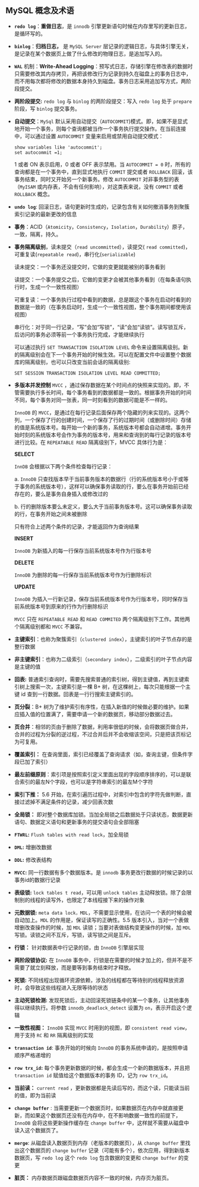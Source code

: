 ## MySQL 概念及术语

* **`redo log`**：**重做日志**，是 `innodb` 引擎更新语句时候在内存里写的更新日志，是循环写的。

* **`binlog`**：**归档日志，** 是 `MySQL Server` 层记录的逻辑日志，与具体引擎无关，是记录在某个数据页上做了什么修改的物理日志，是追加写入的。

* **`WAL`** 机制：**Write-Ahead Logging**：预写式日志，存储引擎在修改表的数据时只需要修改其内存拷贝，再把该修改行为记录到持久在磁盘上的事务日志中，而不用每次都将修改的数据本身持久到磁盘。事务日志采用追加写方式，两阶段提交。

* **两阶段提交:** `redo log` 与 `binlog` 的两阶段提交：写入 `redo log` 处于 `prepare` 阶段，写 `binlog` 提交事务。

* **自动提交**：`MySql` 默认采用自动提交（`AUTOCOMMIT`)模式。即，如果不是显式地开始一个事务，则每个查询都被当作一个事务执行提交操作。在当前连接中，可以通过设置  `AUTOCOMMIT` 变量来启用或禁用自动提交模式：

  ```mysql
  show variables like 'autocommit';
  set autocommit =1;
  ```

  1 或者 ON 表示启用，0 或者 OFF 表示禁用。当 `AUTOCOMMIT = 0` 时，所有的查询都是在一个事务中，直到显式地执行 `COMMIT` 提交或者 `ROLLBACK` 回滚，该事务结束，同时又开始另一个新事务。修改 `AUTOCOMMIT` 对非事务型的表（`MyISAM` 或内存表，不会有任何影响），对这类表来说，没有 `COMMIT` 或者 `ROLLBACK` 概念。

* **`undo log`**: 回滚日志，语句更新时生成的，记录包含有关如何撤消事务到聚簇索引记录的最新更改的信息

* **事务**：ACID（`Atomicity`，`Consistency`，`Isolation`，`Durability`）原子，一致，隔离，持久。

* **事务隔离级别**，读未提交（`read uncommitted`），读提交( `read committed`)，可重复读(`repeatable read`)，串行化(`serializable`)

  读未提交：一个事务还没提交时，它做的变更就能被别的事务看到

  读提交：一个事务提交之后，它做的变更才会被其他事务看到（在每条语句执行时，生成一个一致性视图）

  可重复读：一个事务执行过程中看到的数据，总是跟这个事务在启动时看到的数据是一致的（在事务启动时，生成一个一致性视图，整个事务期间都使用该视图）

  串行化：对于同一行记录，“写”会加“写锁”，“读”会加“读锁”。读写锁互斥，后访问的事务必须等前一个事务执行完成，才能继续执行

  可以通过执行 `SET TRANSACTION ISOLATION LEVEL` 命令来设置隔离级别。新的隔离级别会在下一个事务开始的时候生效。可以在配置文件中设置整个数据库的隔离级别，也可以只改变当前会话的隔离级别:

  ```mysql
  SET SESSION TRANSACTION ISOLATION LEVEL READ COMMITTED;
  ```

* **多版本并发控制** `MVCC` ，通过保存数据在某个时间点的快照来实现的。即，不管需要执行多长时间，每个事务看到的数据都是一致的。根据事务开始的时间不同，每个事务对同一张表，同一时刻看到的数据可能是不一样的。

  `InnoDB` 的 `MVCC`，是通过在每行记录后面保存两个隐藏的列来实现的。这两个列，一个保存了行的创建时间，一个保存了行的过期时间（或删除时间）存储的值是系统版本号。每开始一个新的事务，系统版本号都会自动递增。事务开始时刻的系统版本号会作为事务的版本号，用来和查询到的每行记录的版本号进行比较。在 `REPEATABLE READ` 隔离级别下，MVCC 具体行为是：

  **SELECT**

  `InnDB` 会根据以下两个条件检查每行记录：

  a. `InnoDB` 只查找版本早于当前事务版本的数据行（行的系统版本号小于或等于事务的系统版本号），这样可以确保事务读取的行，要么在事务开始前已经存在的，要么是事务自身插入或修改过的

  b. 行的删除版本要么未定义，要么大于当前事务版本号。这可以确保事务读取的行，在事务开始之间未被删除

  只有符合上述两个条件的记录，才能返回作为查询结果

  **INSERT**

  `InnoDB` 为新插入的每一行保存当前系统版本号作为行版本号

  **DELETE**

  `InnoDB` 为删除的每一行保存当前系统版本号作为行删除标识

  **UPDATE**

  `InnoDB` 为插入一行新记录，保存当前系统版本号作为行版本号，同时保存当前系统版本号到原来的行作为行删除标识

  `MVCC` 只在 `REPEATABLE READ` 和 `READ COMMITED` 两个隔离级别下工作。其他两个隔离级别都和 `MVCC` 不兼容。

* **主键索引**：也称为聚簇索引（`clustered index`），主键索引的叶子节点存的是整行数据

* **非主键索引**：也称为二级索引（`secondary index`），二级索引的叶子节点内容是主键的值

* **回表:**  普通索引查询时，需要先搜索普通的索引树，得到主键值，再到主键索引树上搜索一次，主键索引是一棵 B+ 树，在这棵树上，每次只能根据一个主键 id 查到一行数据。回表是一行行搜索主键索引的。

* **页分裂**：B+ 树为了维护索引有序性，在插入新值的时候做必要的维护。如果应插入值的位置满了，需要申请一个新的数据页，移动部分数据过去。

* **页合并**：相邻的页由于删除了数据，利用率很低的时候，会将数据页做合并，合并的过程为分裂的逆过程，不过合并后并不会收缩该空间，只是把该页标记为可复用。

* **覆盖索引：** 在查询里面，索引已经覆盖了查询请求（如，查询主键，但条件字段已加了索引）

* **最左前缀原则**：索引项是按照索引定义里面出现的字段顺序排序的，可以是联合索引的最左N个字段，也可以是字符串索引的最左M个字符

* **索引下推：** 5.6 开始，在索引遍历过程中，对索引中包含的字符先做判断，直接过滤掉不满足条件的记录，减少回表次数

* **全局锁：** 即对整个数据库加锁。当加全局锁之后数据处于只读状态，数据更新语句、数据定义语句和更新事务的提交语句会全部阻塞

* **`FTWRL`:** `Flush tables with read lock`，加全局锁

* **`DML`:**  增删改数据

* **`DDL`:** 修改表结构

* **`MVCC`:** 同一行数据有多个数据版本。是 `innodb` 事务更改行数据的时候记录的以事务id的数据行记录

* **表级锁:** `lock tables t read`，可以用 `unlock tables` 主动释放锁。除了会限制别的线程的读写外，也限定了本线程接下来的操作对象

* **元数据锁:** `meta data lock，MDL`，不需要显示使用，在访问一个表的时候会被自动加上。`MDL` 的作用是，保证读写的正确性。5.5 版本引入，当对一个表做增删改查操作的时候，加 `MDL` 读锁；当要对表做结构变更操作的时候，加 `MDL` 写锁。读锁之间不互斥，写锁，读写锁之间是互斥。

* **行锁：** 针对数据表中行记录的锁，由 `InnoDB` 引擎层实现

* **两阶段锁协议:** 在 `InnoDB` 事务中，行锁是在需要的时候才加上的，但并不是不需要了就立刻释放，而是要等到事务结束时才释放。

* **死锁:** 不同线程出现循环资源依赖，涉及的线程都在等待别的线程释放资源时，会导致这些线程进入无限等待的状态

* **主动死锁检测:** 发现死锁后，主动回滚死锁链条中的某一个事务，让其他事务得以继续执行。将参数 `innodb_deadlock_detect` 设置为 `on`，表示开启这个逻辑

* **一致性视图：** `InnoDB` 实现 `MVCC` 时用到的视图，即 `consistent read view`，用于支持 `RC` 和 `RR` 隔离级别的实现

* **`transaction id`**: 事务开始的时候向 `InnoDB` 的事务系统申请的，是按照申请顺序严格递增的

* **`row trx_id`:**  每个事务更新数据的时候，都会生成一个新的数据版本，并且把 `transaction id` 赋值给这个数据版本的事务 ID，记为 `row trx_id`。

* **当前读：** `current read` ，更新数据都是先读后写的，而这个读，只能读当前的值，即为当前读

* **`change buffer`** : 当需要更新一个数据页时，如果数据页在内存中就直接更新，而如果这个数据页还没有在内存中，在不影响数据一致性的前提下，`InnoDB` 会将这些更新操作缓存在 `change buffer` 中，这样就不需要从磁盘中读入这个数据页了。

* **`merge`**: 从磁盘读入数据页到内存（老版本的数据页），从 `change buffer` 里找出这个数据页的 `change buffer` 记录（可能有多个），依次应用，得到新版本数据页，写 `redo log` 这个 `redo log` 包含数据的变更和 `change buffer` 的变更

* **脏页：** 内存数据页跟磁盘数据页内容不一致的时候，内存页为脏页。

